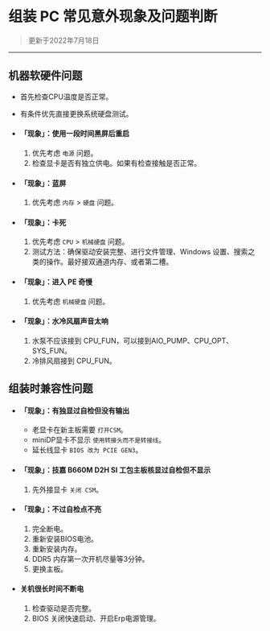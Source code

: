 # 组装 PC 常见意外现象及问题判断

>更新于2022年7月18日

---

## 机器软硬件问题

- 首先检查CPU温度是否正常。
- 有条件优先直接更换系统硬盘测试。

- #### 「现象」：使用一段时间黑屏后重启
    1. 优先考虑 `电源` 问题。
    2. 检查显卡是否有独立供电。如果有检查接触是否正常。

- #### 「现象」：蓝屏
    1. 优先考虑 `内存` > `硬盘` 问题。

- #### 「现象」：卡死
    1. 优先考虑 `CPU` > `机械硬盘` 问题。
    2. 测试方法：确保驱动安装完整、进行文件管理、Windows 设置、搜索之类的操作。最好接双通道内存、或者第二槽。

- #### 「现象」：进入 PE 奇慢
    1. 优先考虑 `机械硬盘` 问题。
    
- #### 「现象」：水冷风扇声音太响
    1. 水泵不应该接到 CPU_FUN，可以接到AIO_PUMP、CPU_OPT、SYS_FUN。
    2. 冷排风扇接到 CPU_FUN。

## 组装时兼容性问题

- #### 「现象」：有独显过自检但没有输出
    - 老显卡在新主板需要 `打开CSM`。
    - miniDP显卡不显示 `使用转接头而不是转接线`。
    - 延长线显卡 `BIOS 改为 PCIE GEN3`。

- #### 「现象」：技嘉 B660M D2H SI 工包主板核显过自检但不显示
    1. 先外接显卡 `关闭 CSM`。

- #### 「现象」：不过自检点不亮
    1. 完全断电。
    2. 重新安装BIOS电池。
    3. 重新安装内存。
    4. DDR5 内存第一次开机尽量等3分钟。
    5. 更换主板。

- #### 关机很长时间不断电
    1. 检查驱动是否完整。
    2. BIOS 关闭快速启动、开启Erp电源管理。
